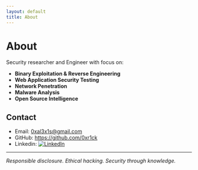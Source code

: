 ```yaml
---
layout: default
title: About
---
```


# About

Security researcher and Engineer with focus on:

- **Binary Exploitation & Reverse Engineering**
- **Web Application Security Testing** 
- **Network Penetration**
- **Malware Analysis**
- **Open Source Intelligence**


## Contact

- Email: 0xal3x1s@gmail.com
- GitHub: https://github.com/0xr1ck
- Linkedin: [![LinkedIn](https://img.shields.io/badge/LinkedIn-Connect-blue?style=flat&logo=linkedin)](https://www.linkedin.com/in/alagie-t-0958ab17b/) 
---

*Responsible disclosure. Ethical hacking. Security through knowledge.*
